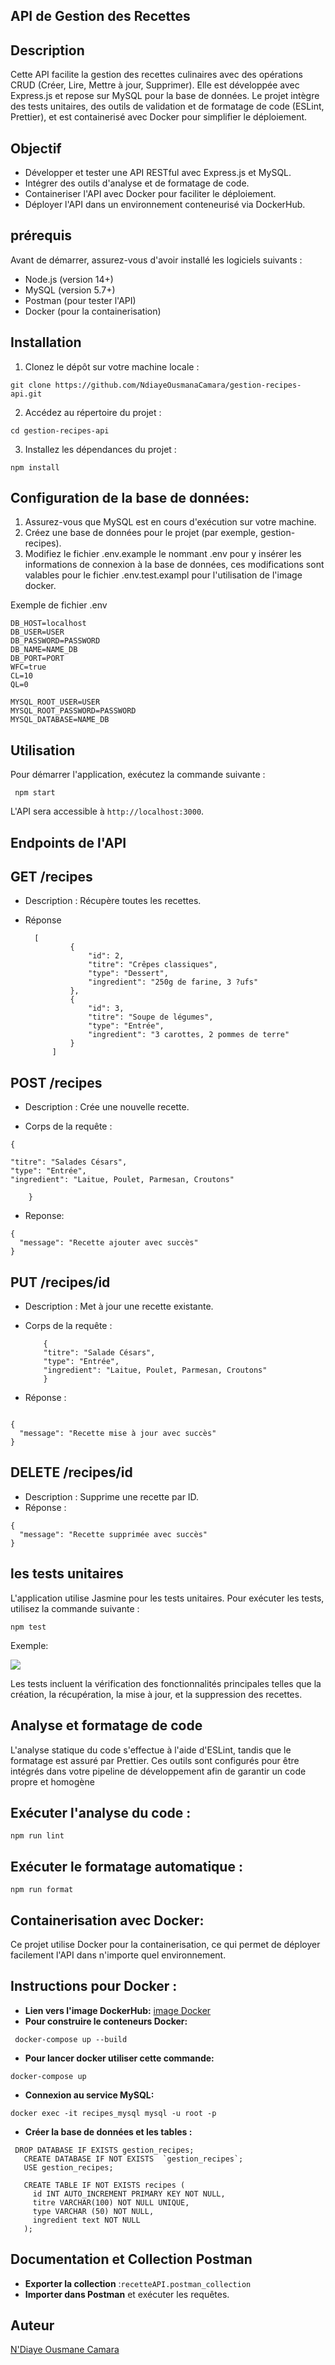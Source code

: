 ## API de Gestion des Recettes

## Description
Cette API facilite la gestion des recettes culinaires avec des opérations CRUD (Créer, Lire, Mettre à jour, Supprimer). Elle est développée avec Express.js et repose sur MySQL pour la base de données. Le projet intègre des tests unitaires, des outils de validation et de formatage de code (ESLint, Prettier), et est containerisé avec Docker pour simplifier le déploiement.

## Objectif
- Développer et tester une API RESTful avec Express.js et MySQL.
- Intégrer des outils d'analyse et de formatage de code.
- Containeriser l'API avec Docker pour faciliter le déploiement.
- Déployer l'API dans un environnement conteneurisé via DockerHub.

## prérequis

Avant de démarrer, assurez-vous d'avoir installé les logiciels suivants :

- Node.js (version 14+)
- MySQL (version 5.7+)
- Postman (pour tester l'API)
- Docker (pour la containerisation)

## Installation

1. Clonez le dépôt sur votre machine locale :

```
git clone https://github.com/NdiayeOusmanaCamara/gestion-recipes-api.git
```

2. Accédez au répertoire du projet :

```
cd gestion-recipes-api
```

3. Installez les dépendances du projet :

```
npm install
```


## Configuration de la base de données:
1. Assurez-vous que MySQL est en cours d'exécution sur votre machine.
2. Créez une base de données pour le projet (par exemple, gestion-recipes).
3. Modifiez le fichier .env.example le nommant .env pour y insérer les informations de connexion à la base de données, ces modifications sont valables pour le fichier .env.test.exampl pour l'utilisation de l'image docker.

Exemple de fichier .env 
```
DB_HOST=localhost
DB_USER=USER
DB_PASSWORD=PASSWORD
DB_NAME=NAME_DB
DB_PORT=PORT
WFC=true
CL=10
QL=0

MYSQL_ROOT_USER=USER
MYSQL_ROOT_PASSWORD=PASSWORD
MYSQL_DATABASE=NAME_DB
```

## Utilisation

Pour démarrer l'application, exécutez la commande suivante :

```
 npm start
```

L'API sera accessible à `http://localhost:3000`.
## Endpoints de l'API

## GET /recipes

- Description : Récupère toutes les recettes.

- Réponse

        [
                {
                    "id": 2,
                    "titre": "Crêpes classiques",
                    "type": "Dessert",
                    "ingredient": "250g de farine, 3 ?ufs"
                },
                {
                    "id": 3,
                    "titre": "Soupe de légumes",
                    "type": "Entrée",
                    "ingredient": "3 carottes, 2 pommes de terre"
                }
            ]

## POST /recipes

- Description : Crée une nouvelle recette.

- Corps de la requête :

```
{

"titre": "Salades Césars",
"type": "Entrée",
"ingredient": "Laitue, Poulet, Parmesan, Croutons"

    }
```

- Reponse:

```
{
  "message": "Recette ajouter avec succès"
}
```

## PUT /recipes/id

- Description : Met à jour une recette existante.

- Corps de la requête :

          {
          "titre": "Salade Césars",
          "type": "Entrée",
          "ingredient": "Laitue, Poulet, Parmesan, Croutons"
          }

- Réponse :

```

{
  "message": "Recette mise à jour avec succès"
}
```

## DELETE /recipes/id

- Description : Supprime une recette par ID.
- Réponse :

```
{
  "message": "Recette supprimée avec succès"
}
```

## les tests unitaires

L'application utilise Jasmine pour les tests unitaires. Pour exécuter les tests, utilisez la commande suivante :

```
npm test
```

Exemple:

![](/src/assets/images/img%20test.JPG)

Les tests incluent la vérification des fonctionnalités principales telles que la création, la récupération, la mise à jour, et la suppression des recettes.


## Analyse et formatage de code

L'analyse statique du code s'effectue à l'aide d'ESLint, tandis que le formatage est assuré par Prettier. Ces outils sont configurés pour être intégrés dans votre pipeline de développement afin de garantir un code propre et homogène

## Exécuter l'analyse du code :

```
npm run lint
```

## Exécuter le formatage automatique :

```
npm run format
```

## Containerisation avec Docker:
Ce projet utilise Docker pour la containerisation, ce qui permet de déployer facilement l'API dans n'importe quel environnement.

## Instructions pour Docker :

- **Lien vers l'image DockerHub:** [image Docker](https://hub.docker.com/r/ndiayecousmaneamara24/recipes)
- **Pour construire le conteneurs Docker:**
```
 docker-compose up --build 
```
- **Pour lancer docker utiliser cette commande:**
```
docker-compose up
```

- **Connexion au service MySQL:**
 ```
 docker exec -it recipes_mysql mysql -u root -p
```
- **Créer la base de données et les tables :**
```
 DROP DATABASE IF EXISTS gestion_recipes;
   CREATE DATABASE IF NOT EXISTS  `gestion_recipes`;
   USE gestion_recipes;

   CREATE TABLE IF NOT EXISTS recipes (
     id INT AUTO_INCREMENT PRIMARY KEY NOT NULL,
     titre VARCHAR(100) NOT NULL UNIQUE,
     type VARCHAR (50) NOT NULL,
     ingredient text NOT NULL
   );
   ```
   ## Documentation et Collection Postman
- **Exporter la collection** :`recetteAPI.postman_collection`
- **Importer dans Postman** et exécuter les requêtes.

## Auteur

[N'Diaye Ousmane Camara](https://github.com/NdiayeOusmanaCamara)
